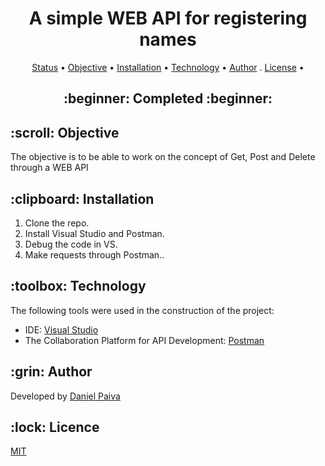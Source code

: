 <h1 align="center">A simple WEB API for registering names</h1>

<p align="center">
 <a href="#status">Status</a> • 
 <a href="#objetivo">Objective</a> •
 <a href="#instalacao">Installation</a> • 
 <a href="#tecnologias">Technology</a> • 
 <a href="#autor">Author</a> .
 <a href="#licenca">License</a> • 
</p>

<h2 align="center" id=status> 
	:beginner: Completed :beginner:
</h2>

<h2 id=objetivo>:scroll: Objective</h2>
The objective is to be able to work on the concept of Get, Post and Delete through a WEB API

<h2 id=instalacao>:clipboard: Installation</h2>

1. Clone the repo.
2. Install Visual Studio and Postman.
3. Debug the code in VS.
4. Make requests through Postman..

<h2 id=tecnologias>:toolbox: Technology</h2>

The following tools were used in the construction of the project:

- IDE: <a href="https://visualstudio.microsoft.com/pt-br/">Visual Studio</a>
- The Collaboration Platform for API Development: <a href="https://www.postman.com/downloads/">Postman</a>

<h2 id=autor>:grin: Author</h2>

Developed by <a href="https://www.linkedin.com/in/danhpaiva/" target="_blank">Daniel Paiva</a>

<h2 id=licenca>:lock: Licence</h2>
<a href="https://github.com/danhpaiva/e2-basic-web-api-csharp/blob/main/LICENSE" target="_blank">MIT</a>
